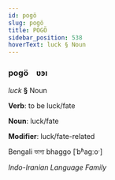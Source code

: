 ```yaml
---
id: pogö
slug: pogö
title: POGÖ
sidebar_position: 538
hoverText: luck § Noun
---
```


### pogö&emsp;<span kind="abugida">ʋꜿı</span>

*luck* **§** Noun

**Verb**: to be luck/fate

**Noun**: luck/fate

**Modifier**: luck/fate-related

Bengali ভাগ্য bhaggo [ˈbʱaɡːoˑ]

*Indo-Iranian Language Family*